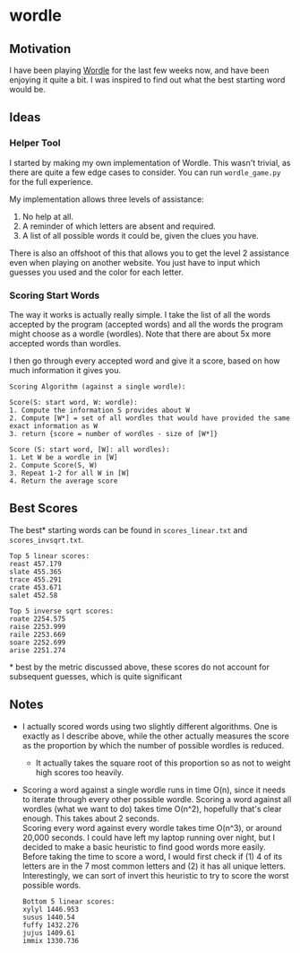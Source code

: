# wordle

## Motivation
I have been playing [Wordle](https://powerlanguage.co.uk/wordle/) for the last few weeks now, and have been enjoying it quite a bit. I was inspired to find out what the best starting word would be.

## Ideas
### Helper Tool
I started by making my own implementation of Wordle. This wasn't trivial, as there are quite a few edge cases to consider. You can run `wordle_game.py` for the full experience.

My implementation allows three levels of assistance:
1. No help at all.
2. A reminder of which letters are absent and required.
3. A list of all possible words it could be, given the clues you have.

There is also an offshoot of this that allows you to get the level 2 assistance even when playing on another website. You just have to input which guesses you used and the color for each letter.

### Scoring Start Words
The way it works is actually really simple. I take the list of all the words accepted by the program (accepted words) and all the words the program might choose as a wordle (wordles). Note that there are about 5x more accepted words than wordles.

I then go through every accepted word and give it a score, based on how much information it gives you.

```
Scoring Algorithm (against a single wordle):

Score(S: start word, W: wordle):
1. Compute the information S provides about W
2. Compute [W*] = set of all wordles that would have provided the same exact information as W
3. return {score = number of wordles - size of [W*]}

Score (S: start word, [W]: all wordles):
1. Let W be a wordle in [W]
2. Compute Score(S, W)
3. Repeat 1-2 for all W in [W]
4. Return the average score
```

## Best Scores
The best* starting words can be found in `scores_linear.txt` and `scores_invsqrt.txt`.

```
Top 5 linear scores:
reast 457.179
slate 455.365
trace 455.291
crate 453.671
salet 452.58
``` 
```
Top 5 inverse sqrt scores:
roate 2254.575
raise 2253.999
raile 2253.669
soare 2252.699
arise 2251.274
```
\* best by the metric discussed above, these scores do not account for subsequent guesses, which is quite significant

## Notes
* I actually scored words using two slightly different algorithms. One is exactly as I describe above, while the other actually measures the score as the proportion by which the number of possible wordles is reduced.
    * It actually takes the square root of this proportion so as not to weight high scores too heavily.
* Scoring a word against a single wordle runs in time O(n), since it needs to iterate through every other possible wordle. Scoring a word against all wordles (what we want to do) takes time O(n^2), hopefully that's clear enough. This takes about 2 seconds. \
Scoring every word against every wordle takes time O(n^3), or around 20,000 seconds. I could have left my laptop running over night, but I decided to make a basic heuristic to find good words more easily. \
Before taking the time to score a word, I would first check if (1) 4 of its letters are in the 7 most common letters and (2) it has all unique letters. Interestingly, we can sort of invert this heuristic to try to score the worst possible words.

    ```
    Bottom 5 linear scores:
    xylyl 1446.953
    susus 1440.54
    fuffy 1432.276
    jujus 1409.61
    immix 1330.736
    ```